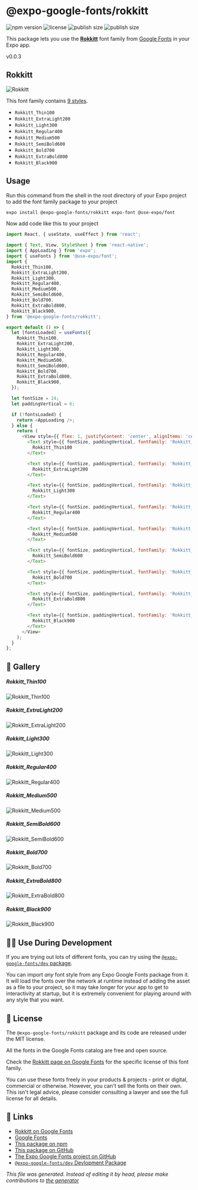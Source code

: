 # @expo-google-fonts/rokkitt

![npm version](https://flat.badgen.net/npm/v/@expo-google-fonts/rokkitt)
![license](https://flat.badgen.net/github/license/expo/google-fonts)
![publish size](https://flat.badgen.net/packagephobia/install/@expo-google-fonts/rokkitt)
![publish size](https://flat.badgen.net/packagephobia/publish/@expo-google-fonts/rokkitt)

This package lets you use the [**Rokkitt**](https://fonts.google.com/specimen/Rokkitt) font family from [Google Fonts](https://fonts.google.com/) in your Expo app.

v0.0.3

## Rokkitt

![Rokkitt](./font-family.png)

This font family contains [9 styles](#gallery).

- `Rokkitt_Thin100`
- `Rokkitt_ExtraLight200`
- `Rokkitt_Light300`
- `Rokkitt_Regular400`
- `Rokkitt_Medium500`
- `Rokkitt_SemiBold600`
- `Rokkitt_Bold700`
- `Rokkitt_ExtraBold800`
- `Rokkitt_Black900`

## Usage

Run this command from the shell in the root directory of your Expo project to add the font family package to your project
```sh
expo install @expo-google-fonts/rokkitt expo-font @use-expo/font
```

Now add code like this to your project
```js
import React, { useState, useEffect } from 'react';

import { Text, View, StyleSheet } from 'react-native';
import { AppLoading } from 'expo';
import { useFonts } from '@use-expo/font';
import {
  Rokkitt_Thin100,
  Rokkitt_ExtraLight200,
  Rokkitt_Light300,
  Rokkitt_Regular400,
  Rokkitt_Medium500,
  Rokkitt_SemiBold600,
  Rokkitt_Bold700,
  Rokkitt_ExtraBold800,
  Rokkitt_Black900,
} from '@expo-google-fonts/rokkitt';

export default () => {
  let [fontsLoaded] = useFonts({
    Rokkitt_Thin100,
    Rokkitt_ExtraLight200,
    Rokkitt_Light300,
    Rokkitt_Regular400,
    Rokkitt_Medium500,
    Rokkitt_SemiBold600,
    Rokkitt_Bold700,
    Rokkitt_ExtraBold800,
    Rokkitt_Black900,
  });

  let fontSize = 24;
  let paddingVertical = 6;

  if (!fontsLoaded) {
    return <AppLoading />;
  } else {
    return (
      <View style={{ flex: 1, justifyContent: 'center', alignItems: 'center' }}>
        <Text style={{ fontSize, paddingVertical, fontFamily: 'Rokkitt_Thin100' }}>
          Rokkitt_Thin100
        </Text>

        <Text style={{ fontSize, paddingVertical, fontFamily: 'Rokkitt_ExtraLight200' }}>
          Rokkitt_ExtraLight200
        </Text>

        <Text style={{ fontSize, paddingVertical, fontFamily: 'Rokkitt_Light300' }}>
          Rokkitt_Light300
        </Text>

        <Text style={{ fontSize, paddingVertical, fontFamily: 'Rokkitt_Regular400' }}>
          Rokkitt_Regular400
        </Text>

        <Text style={{ fontSize, paddingVertical, fontFamily: 'Rokkitt_Medium500' }}>
          Rokkitt_Medium500
        </Text>

        <Text style={{ fontSize, paddingVertical, fontFamily: 'Rokkitt_SemiBold600' }}>
          Rokkitt_SemiBold600
        </Text>

        <Text style={{ fontSize, paddingVertical, fontFamily: 'Rokkitt_Bold700' }}>
          Rokkitt_Bold700
        </Text>

        <Text style={{ fontSize, paddingVertical, fontFamily: 'Rokkitt_ExtraBold800' }}>
          Rokkitt_ExtraBold800
        </Text>

        <Text style={{ fontSize, paddingVertical, fontFamily: 'Rokkitt_Black900' }}>
          Rokkitt_Black900
        </Text>
      </View>
    );
  }
};

```

## 🔡 Gallery

##### Rokkitt_Thin100
![Rokkitt_Thin100](./9a0a1b138370aa3841a848edde26bd7045ac2a5a0f13a513b247417c3489811c.ttf.png)

##### Rokkitt_ExtraLight200
![Rokkitt_ExtraLight200](./840d357a7d06133d859000a071917c4ea92f02d0f001f247137046392166ff1b.ttf.png)

##### Rokkitt_Light300
![Rokkitt_Light300](./19b250411cba0e1bc39378cf1e47ecbd217b7b52e845159655611f9cce3f016f.ttf.png)

##### Rokkitt_Regular400
![Rokkitt_Regular400](./d605b424de78054bd585518d8a4e136ab863ab5f3110ee43cb0745bca0f94eb3.ttf.png)

##### Rokkitt_Medium500
![Rokkitt_Medium500](./c3ce457383a5f17f5736ecff7d423f0d5e1f10ba000e7a78145fef0d293439c7.ttf.png)

##### Rokkitt_SemiBold600
![Rokkitt_SemiBold600](./710018ab00f1b7534021eb425d0afa5cd1ccc82a3d91a174d7f359afac93f384.ttf.png)

##### Rokkitt_Bold700
![Rokkitt_Bold700](./76808b96844704a6d75bee1943315ea236557fc6fb1a239ec5fcee6f9c5fcd58.ttf.png)

##### Rokkitt_ExtraBold800
![Rokkitt_ExtraBold800](./1e99689267ca0778d003215820f88badff6b9986410c8b9d07d2c857c6e04beb.ttf.png)

##### Rokkitt_Black900
![Rokkitt_Black900](./a8cf419d654432575866170e1d718f434f7f5cfa52673194ae8fc3d08cbefe92.ttf.png)


## 👩‍💻 Use During Development

If you are trying out lots of different fonts, you can try using the [`@expo-google-fonts/dev` package](https://github.com/expo/google-fonts/tree/master/font-packages/dev#readme).

You can import *any* font style from any Expo Google Fonts package from it. It will load the fonts
over the network at runtime instead of adding the asset as a file to your project, so it may take longer
for your app to get to interactivity at startup, but it is extremely convenient
for playing around with any style that you want.

## 📖 License

The `@expo-google-fonts/rokkitt` package and its code are released under the MIT license.

All the fonts in the Google Fonts catalog are free and open source.

Check the [Rokkitt page on Google Fonts](https://fonts.google.com/specimen/Rokkitt) for the specific license of this font family.

You can use these fonts freely in your products & projects - print or digital, commercial or otherwise. However, you can't sell the fonts on their own. This isn't legal advice, please consider consulting a lawyer and see the full license for all details.

## 🔗 Links

- [Rokkitt on Google Fonts](https://fonts.google.com/specimen/Rokkitt)
- [Google Fonts](https://fonts.google.com/)
- [This package on npm](https://www.npmjs.com/package/@expo-google-fonts/rokkitt)
- [This package on GitHub](https://github.com/expo/google-fonts/tree/master/font-packages/rokkitt)
- [The Expo Google Fonts project on GitHub](https://github.com/expo/google-fonts)
- [`@expo-google-fonts/dev` Devlopment Package](https://github.com/expo/google-fonts/tree/master/font-packages/dev)


*This file was generated. Instead of editing it by head, please make contributions to [the generator](https://github.com/expo/google-fonts/tree/master/packages/generator)*
